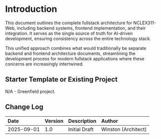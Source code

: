 # Introduction

This document outlines the complete fullstack architecture for NCLEX311-Web, including backend systems, frontend implementation, and their integration. It serves as the single source of truth for AI-driven development, ensuring consistency across the entire technology stack.

This unified approach combines what would traditionally be separate backend and frontend architecture documents, streamlining the development process for modern fullstack applications where these concerns are increasingly intertwined.

## Starter Template or Existing Project

N/A - Greenfield project.

## Change Log

| Date | Version | Description | Author |
| :--- | :--- | :--- | :--- |
| 2025-09-01 | 1.0 | Initial Draft | Winston (Architect) |
